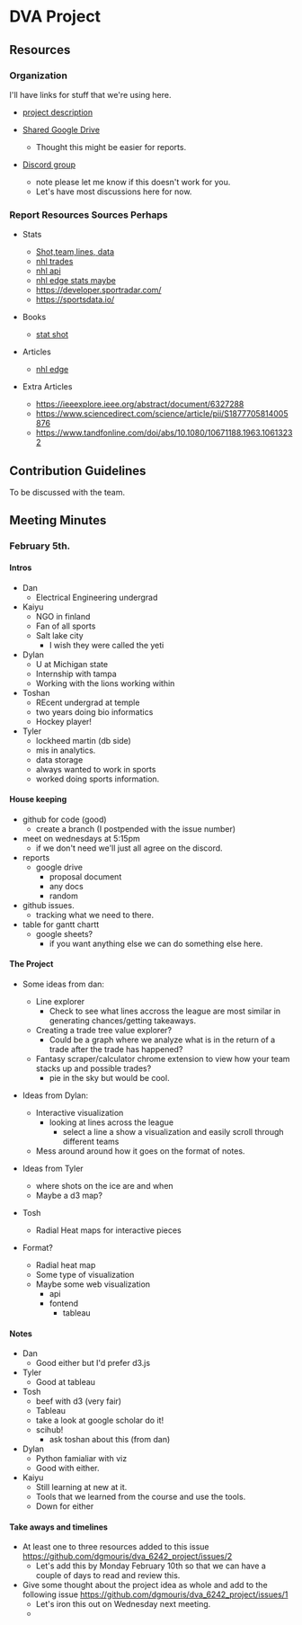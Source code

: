# DVA Project

## Resources

### Organization

I'll have links for stuff that we're using here.

- [project description](https://docs.google.com/document/d/e/2PACX-1vThwMfiQ7of-0OjhZsqV3kR78CA8Ep12VknPNQjDjQiug6X3mVEIUHGtg5nTtcUWIwYZFby5ZWatKCm/pub)

- [Shared Google Drive](https://drive.google.com/drive/folders/1OrXGF1PI-5eWbbj2sR2GRrIatR_86SJk?usp=sharing)
  - Thought this might be easier for reports.

- [Discord group](https://discord.com/channels/@me/1325943794285416600)
  - note please let me know if this doesn't work for you.
  - Let's have most discussions here for now.

### Report Resources Sources Perhaps
- Stats
  - [Shot,team,lines, data](https://www.moneypuck.com/data.htm)
  - [nhl trades](https://www.nhltradetracker.com/)
  - [nhl api](https://gitlab.com/dword4/nhlapi/-/blob/master/stats-api.md)
  - [nhl edge stats maybe](https://github.com/coreyjs/nhl-api-py)
  - https://developer.sportradar.com/
  - https://sportsdata.io/

- Books
  - [stat shot](https://www.amazon.ca/Hockey-Abstract-Presents-Stat-Shot/dp/177041309X)

- Articles
  - [nhl edge](https://puckovertheglass.substack.com/p/first-looks-at-the-new-team-nhl-edge)

- Extra Articles
  - https://ieeexplore.ieee.org/abstract/document/6327288
  - https://www.sciencedirect.com/science/article/pii/S1877705814005876
  - https://www.tandfonline.com/doi/abs/10.1080/10671188.1963.10613232

## Contribution Guidelines

To be discussed with the team.

## Meeting Minutes

### February 5th.

#### Intros
- Dan
  - Electrical Engineering undergrad
- Kaiyu
  - NGO in finland
  - Fan of all sports
  - Salt lake city
    - I wish they were called the yeti
- Dylan
  - U at Michigan state
  - Internship with tampa
  - Working with the lions working within
- Toshan
  - REcent undergrad at temple
  - two years doing bio informatics
  - Hockey player!
- Tyler
  - lockheed martin (db side)
  - mis in analytics.
  - data storage
  - always wanted to work in sports
  - worked doing sports information.


#### House keeping

- github for code (good)
  - create a branch (I postpended with the issue number)
- meet on wednesdays at 5:15pm
  - if we don't need we'll just all agree on the discord.
- reports
  - google drive
    - proposal document
    - any docs
    - random
- github issues.
  - tracking what we need to there.
- table for gantt chartt
  - google sheets?
    - if you want anything else we can do something else here.


#### The Project

- Some ideas from dan:
  - Line explorer
    - Check to see what lines accross the league are most similar in generating chances/getting takeaways.
  - Creating a trade tree value explorer?
    - Could be a graph where we analyze what is in the return of a trade after the trade has happened?
  - Fantasy scraper/calculator chrome extension to view how your team stacks up and possible trades?
    - pie in the sky but would be cool.

- Ideas from Dylan:
  - Interactive visualization
    - looking at lines across the league
      - select a line a show a visualization and easily scroll through different teams
  - Mess around around how it goes on the format of notes.

- Ideas from Tyler
  - where shots on the ice are and when
  - Maybe a d3 map?

- Tosh
  - Radial Heat maps for interactive pieces

- Format?
  - Radial heat map
  - Some type of visualization
  - Maybe some web visualization
    - api
    - fontend
      - tableau

#### Notes
- Dan
  - Good either but I'd prefer d3.js
- Tyler
  - Good at tableau
- Tosh
  - beef with d3 (very fair)
  - Tableau
  - take a look at google scholar do it!
  - scihub!
    - ask toshan about this (from dan)
- Dylan
  - Python famialiar with viz
  - Good with either.
- Kaiyu
  - Still learning at new at it.
  - Tools that we learned from the course and use the tools.
  - Down for either

#### Take aways and timelines

- At least one to three resources added to this issue https://github.com/dgmouris/dva_6242_project/issues/2
  - Let's add this by Monday February 10th so that we can have a couple of days to read and review this.
- Give some thought about the project idea as whole and add to the following issue https://github.com/dgmouris/dva_6242_project/issues/1
  - Let's iron this out on Wednesday next meeting.
  -
